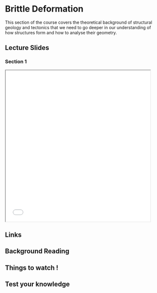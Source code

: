 # Brittle Deformation

This section of the course covers the theoretical background of structural geology and tectonics that we need to go deeper in our understanding of how structures form and how to analyse their geometry.

## Lecture Slides 

### Section 1 

<iframe src="../slideshows/Module-iv-lecture1-Brittle-deformation.reveal.html" title="Slideshow" width=95%, height=500, allowfullscreen></iframe>

## Links


## Background Reading

## Things to watch !

## Test your knowledge 


